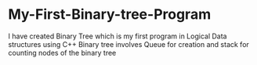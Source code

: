 # My-First-Binary-tree-Program
I have created Binary Tree which is my first program in Logical Data structures using C++
Binary tree involves Queue for creation and stack for counting nodes of the binary tree
